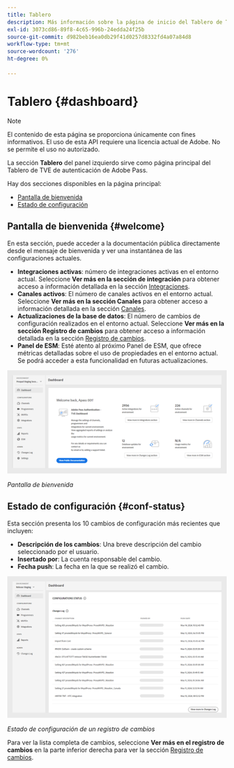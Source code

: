 ```yaml
---
title: Tablero
description: Más información sobre la página de inicio del Tablero de TVE.
exl-id: 3073cd86-89f8-4c65-996b-24edda24f25b
source-git-commit: d982beb16ea0db29f41d0257d8332fd4a07a84d8
workflow-type: tm+mt
source-wordcount: '276'
ht-degree: 0%

---
```


# Tablero {#dashboard}

>[!NOTE]
>
>El contenido de esta página se proporciona únicamente con fines informativos. El uso de esta API requiere una licencia actual de Adobe. No se permite el uso no autorizado.

La sección **Tablero** del panel izquierdo sirve como página principal del Tablero de TVE de autenticación de Adobe Pass.

Hay dos secciones disponibles en la página principal:

* [Pantalla de bienvenida](#welcome-screen)
* [Estado de configuración](#configuration-status)

## Pantalla de bienvenida {#welcome}

En esta sección, puede acceder a la documentación pública directamente desde el mensaje de bienvenida y ver una instantánea de las configuraciones actuales.

* **Integraciones activas**: número de integraciones activas en el entorno actual. Seleccione **Ver más en la sección de integración** para obtener acceso a información detallada en la sección [Integraciones](tve-dashboard-integrations.md).
* **Canales activos**: El número de canales activos en el entorno actual. Seleccione **Ver más en la sección Canales** para obtener acceso a información detallada en la sección [Canales](tve-dashboard-channels.md).
* **Actualizaciones de la base de datos**: El número de cambios de configuración realizados en el entorno actual. Seleccione **Ver más en la sección Registro de cambios** para obtener acceso a información detallada en la sección [Registro de cambios](tve-dashboard-changes-log.md).
* **Panel de ESM**: Esté atento al próximo Panel de ESM, que ofrece métricas detalladas sobre el uso de propiedades en el entorno actual. Se podrá acceder a esta funcionalidad en futuras actualizaciones.

![Pantalla de bienvenida](../assets/tve-dashboard/new-tve-dashboard/dashboard/dashboard-welcome-panel-view.png)

*Pantalla de bienvenida*

## Estado de configuración {#conf-status}

Esta sección presenta los 10 cambios de configuración más recientes que incluyen:

* **Descripción de los cambios**: Una breve descripción del cambio seleccionado por el usuario.
* **Insertado por**: La cuenta responsable del cambio.
* **Fecha push**: La fecha en la que se realizó el cambio.

![Estado de configuración de un registro de cambios](../assets/tve-dashboard/new-tve-dashboard/dashboard/dashboard-configuration-status-panel-view.png)

*Estado de configuración de un registro de cambios*

Para ver la lista completa de cambios, seleccione **Ver más en el registro de cambios** en la parte inferior derecha para ver la sección [Registro de cambios](tve-dashboard-changes-log.md).
